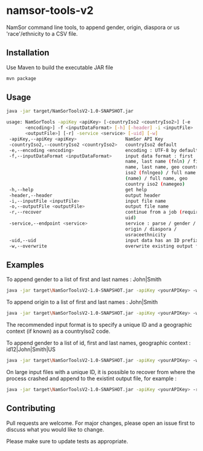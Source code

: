 # namsor-tools-v2
NamSor command line tools, to append gender, origin, diaspora or us 'race'/ethnicity to a CSV file.

## Installation

Use Maven to build the executable JAR file

```bash
mvn package
```

## Usage

```bash
java -jar target/NamSorToolsV2-1.0-SNAPSHOT.jar

usage: NamSorTools -apiKey <apiKey> [-countryIso2 <countryIso2>] [-e
       <encoding>] -f <inputDataFormat> [-h] [-header] -i <inputFile> [-o
       <outputFile>] [-r] -service <service> [-uid] [-w]
 -apiKey,--apiKey <apiKey>                  NamSor API Key
 -countryIso2,--countryIso2 <countryIso2>   countryIso2 default
 -e,--encoding <encoding>                   encoding : UTF-8 by default
 -f,--inputDataFormat <inputDataFormat>     input data format : first
                                            name, last name (fnln) / first
                                            name, last name, geo country
                                            iso2 (fnlngeo) / full name
                                            (name) / full name, geo
                                            country iso2 (namegeo)
 -h,--help                                  get help
 -header,--header                           output header
 -i,--inputFile <inputFile>                 input file name
 -o,--outputFile <outputFile>               output file name
 -r,--recover                               continue from a job (requires
                                            uid)
 -service,--endpoint <service>              service : parse / gender /
                                            origin / diaspora /
                                            usraceethnicity
 -uid,--uid                                 input data has an ID prefix
 -w,--overwrite                             overwrite existing output file
```

## Examples

To append gender to a list of first and last names : John|Smith

```bash
java -jar target\NamSorToolsV2-1.0-SNAPSHOT.jar -apiKey <yourAPIKey> -w -header -f fnln -i samples\some_fnln.txt -service gender
```

To append origin to a list of first and last names : John|Smith

```bash
java -jar target\NamSorToolsV2-1.0-SNAPSHOT.jar -apiKey <yourAPIKey> -w -header -f fnln -i samples\some_fnln.txt -service origin
```

The recommended input format is to specify a unique ID and a geographic context (if known) as a countryIso2 code. 

To append gender to a list of id, first and last names, geographic context : id12|John|Smith|US

```bash
java -jar target\NamSorToolsV2-1.0-SNAPSHOT.jar -apiKey <yourAPIKey> -w -header -uid -f fnlngeo -i samples\some_idfnlngeo.txt -service gender
```

On large input files with a unique ID, it is possible to recover from where the process crashed and append to the existint output file, for example :

```bash
java -jar target\NamSorToolsV2-1.0-SNAPSHOT.jar -apiKey <yourAPIKey> -r -header -uid -f fnlngeo -i samples\some_idfnlngeo.txt -service gender
```

## Contributing
Pull requests are welcome. For major changes, please open an issue first to discuss what you would like to change.

Please make sure to update tests as appropriate.

